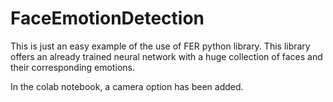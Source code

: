 # FaceEmotionDetection

This is just an easy example of the use of FER python library. This library offers an already trained neural network with a huge collection of faces and their corresponding emotions.

In the colab notebook, a camera option has been added.
